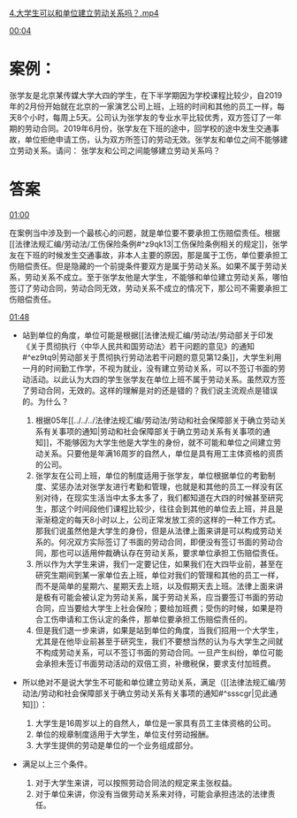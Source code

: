 [4.大学生可以和单位建立劳动关系吗？.mp4](file:///E:%5C法律实务%5CA314【游本春】【20小时200讲】劳动纠纷维权指南及企业风控管控宝典（200讲劳动合同签订法律风险防范与合规管理）%5C4.大学生可以和单位建立劳动关系吗？.mp4)

[00:04](file:///E:/%5C%E6%B3%95%E5%BE%8B%E5%AE%9E%E5%8A%A1%5CA314%E3%80%90%E6%B8%B8%E6%9C%AC%E6%98%A5%E3%80%91%E3%80%9020%E5%B0%8F%E6%97%B6200%E8%AE%B2%E3%80%91%E5%8A%B3%E5%8A%A8%E7%BA%A0%E7%BA%B7%E7%BB%B4%E6%9D%83%E6%8C%87%E5%8D%97%E5%8F%8A%E4%BC%81%E4%B8%9A%E9%A3%8E%E6%8E%A7%E7%AE%A1%E6%8E%A7%E5%AE%9D%E5%85%B8%EF%BC%88200%E8%AE%B2%E5%8A%B3%E5%8A%A8%E5%90%88%E5%90%8C%E7%AD%BE%E8%AE%A2%E6%B3%95%E5%BE%8B%E9%A3%8E%E9%99%A9%E9%98%B2%E8%8C%83%E4%B8%8E%E5%90%88%E8%A7%84%E7%AE%A1%E7%90%86%EF%BC%89%5C4.%E5%A4%A7%E5%AD%A6%E7%94%9F%E5%8F%AF%E4%BB%A5%E5%92%8C%E5%8D%95%E4%BD%8D%E5%BB%BA%E7%AB%8B%E5%8A%B3%E5%8A%A8%E5%85%B3%E7%B3%BB%E5%90%97%EF%BC%9F.mp4#t=4.139478)

# 案例：
张学友是北京某传媒大学大四的学生，在下半学期因为学校课程比较少，自2019年的2月份开始就在北京的一家演艺公司上班，上班的时间和其他的员工一样，每天8个小时，每周上5天。公司认为张学友的专业水平比较优秀，双方签订了一年期的劳动合同。2019年6月份，张学友在下班的途中，回学校的途中发生交通事故，单位拒绝申请工伤，认为双方所签订的劳动无效。张学友和单位之间不能够建立劳动关系。请问：
张学友和公司之间能够建立劳动关系吗？
# 答案
[01:00](file:///E:/%5C%E6%B3%95%E5%BE%8B%E5%AE%9E%E5%8A%A1%5CA314%E3%80%90%E6%B8%B8%E6%9C%AC%E6%98%A5%E3%80%91%E3%80%9020%E5%B0%8F%E6%97%B6200%E8%AE%B2%E3%80%91%E5%8A%B3%E5%8A%A8%E7%BA%A0%E7%BA%B7%E7%BB%B4%E6%9D%83%E6%8C%87%E5%8D%97%E5%8F%8A%E4%BC%81%E4%B8%9A%E9%A3%8E%E6%8E%A7%E7%AE%A1%E6%8E%A7%E5%AE%9D%E5%85%B8%EF%BC%88200%E8%AE%B2%E5%8A%B3%E5%8A%A8%E5%90%88%E5%90%8C%E7%AD%BE%E8%AE%A2%E6%B3%95%E5%BE%8B%E9%A3%8E%E9%99%A9%E9%98%B2%E8%8C%83%E4%B8%8E%E5%90%88%E8%A7%84%E7%AE%A1%E7%90%86%EF%BC%89%5C4.%E5%A4%A7%E5%AD%A6%E7%94%9F%E5%8F%AF%E4%BB%A5%E5%92%8C%E5%8D%95%E4%BD%8D%E5%BB%BA%E7%AB%8B%E5%8A%B3%E5%8A%A8%E5%85%B3%E7%B3%BB%E5%90%97%EF%BC%9F.mp4#t=60.972528)

在案例当中涉及到一个最核心的问题，就是单位要不要承担工伤赔偿责任。根据[[法律法规汇编/劳动法/工伤保险条例#^z9qk13|工伤保险条例相关的规定]]，张学友在下班的时候发生交通事故，非本人主要的原因，那是属于工伤，单位要承担工伤赔偿责任。但是隐藏的一个前提条件要双方是属于劳动关系。如果不属于劳动关系，劳动关系不成立。至于张学友他是大学生，不能够和单位建立劳动关系，哪怕签订了劳动合同，劳动合同无效，劳动关系不成立的情况下，那公司不需要承担工伤赔偿责任。

[01:48](file:///E:/%5C%E6%B3%95%E5%BE%8B%E5%AE%9E%E5%8A%A1%5CA314%E3%80%90%E6%B8%B8%E6%9C%AC%E6%98%A5%E3%80%91%E3%80%9020%E5%B0%8F%E6%97%B6200%E8%AE%B2%E3%80%91%E5%8A%B3%E5%8A%A8%E7%BA%A0%E7%BA%B7%E7%BB%B4%E6%9D%83%E6%8C%87%E5%8D%97%E5%8F%8A%E4%BC%81%E4%B8%9A%E9%A3%8E%E6%8E%A7%E7%AE%A1%E6%8E%A7%E5%AE%9D%E5%85%B8%EF%BC%88200%E8%AE%B2%E5%8A%B3%E5%8A%A8%E5%90%88%E5%90%8C%E7%AD%BE%E8%AE%A2%E6%B3%95%E5%BE%8B%E9%A3%8E%E9%99%A9%E9%98%B2%E8%8C%83%E4%B8%8E%E5%90%88%E8%A7%84%E7%AE%A1%E7%90%86%EF%BC%89%5C4.%E5%A4%A7%E5%AD%A6%E7%94%9F%E5%8F%AF%E4%BB%A5%E5%92%8C%E5%8D%95%E4%BD%8D%E5%BB%BA%E7%AB%8B%E5%8A%B3%E5%8A%A8%E5%85%B3%E7%B3%BB%E5%90%97%EF%BC%9F.mp4#t=01:48)

- 站到单位的角度，单位可能是根据[[法律法规汇编/劳动法/劳动部关于印发《关于贯彻执行〈中华人民共和国劳动法〉若干问题的意见》的通知#^ez9tq9|劳动部关于贯彻执行劳动法若干问题的意见第12条]]，大学生利用一月的时间勤工作学，不视为就业，没有建立劳动关系，可以不签订书面的劳动活动。以此认为大四的学生张学友在单位上班不属于劳动关系。虽然双方签了劳动合同，无效的。这样的理解是对的还是错的？我们说主流观点是错误的。为什么？
	1. 根据05年[[../../../法律法规汇编/劳动法/劳动和社会保障部关于确立劳动关系有关事项的通知|劳动和社会保障部关于确立劳动关系有关事项的通知]]，不能够因为大学生他是大学生的身份，就不可能和单位之间建立劳动关系。只要他是年满16周岁的自然人，单位是具有用工主体资格的资质的公司。
	2. 张学友在公司上班，单位的制度适用于张学友，单位根据单位的考勤制度、奖惩办法对张学友进行考勤和管理，也就是和其他的员工一样没有区别对待，在现实生活当中太多太多了，我们都知道在大四的时候甚至研究生，那这个时间段他们课程比较少，往往会到其他的单位去上班，并且是渐渐稳定的每天8小时以上，公司正常发放工资的这样的一种工作方式。那我们说虽然他是大学生的身份，但是从法律上面来讲是可以构成劳动关系的。何况双方实际签订了书面的劳动合同，即便没有签订书面的劳动合同，那也可以适用仲裁确认存在劳动关系，要求单位承担工伤赔偿责任。
	3. 所以作为大学生来讲，我们一定要记住，如果我们在大四毕业前，甚至在研究生期间到某一家单位去上班，单位对我们的管理和其他的员工一样，而不是简单的星期六、星期天去上班，以及假期天去上班。法律上面来讲是极有可能会被认定为劳动关系，属于劳动关系，应当要签订书面的劳动合同，应当要给大学生上社会保险；要给加班费；受伤的时候，如果是符合工伤申请和工伤认定的条件，那单位要承担工伤赔偿责任的。
	4. 但是我们退一步来讲，如果是站到单位的角度，当我们招用一个大学生，尤其是在他毕业前甚至于研究生，我们不要想当然的认为与大学生之间就不构成劳动关系，可以不签订书面的劳动合同。一旦产生纠纷，单位可能会承担未签订书面劳动活动的双倍工资，补缴税保，要求支付加班费。

- 所以绝对不是说大学生不可能和单位建立劳动关系，满足（[[法律法规汇编/劳动法/劳动和社会保障部关于确立劳动关系有关事项的通知#^ssscgr|见此通知]]）：
	1. 大学生是16周岁以上的自然人，单位是一家具有员工主体资格的公司。
	2. 单位的规章制度适用于大学生，单位支付劳动报酬。
	3. 大学生提供的劳动是单位的一个业务组成部分。

- 满足以上三个条件。
	1. 对于大学生来讲，可以按照劳动合同法的规定来主张权益。
	2. 对于单位来讲，你没有当做劳动关系来对待，可能会承担违法的法律责任。